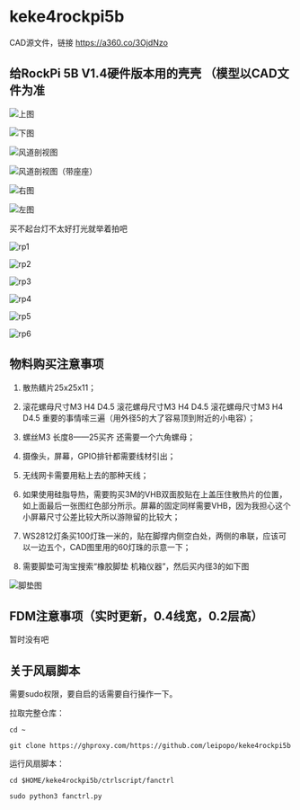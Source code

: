 # keke4rockpi5b 

CAD源文件，链接 https://a360.co/3OjdNzo

## 给RockPi 5B V1.4硬件版本用的壳壳 （模型以CAD文件为准

![上图](/img/P1.jpg "上图")

![下图](/img/P2.jpg "下图")

![风道剖视图](/img/P3.jpg "风道剖视图")

![风道剖视图（带座座）](/img/P4.jpg "风道剖视图（带座座）")

![右图](/img/P5.jpg "右图")

![左图](/img/P6.jpg "左图")

买不起台灯不太好打光就举着拍吧

![rp1](/img/rp1.jpg "图")

![rp2](/img/rp2.jpg "图")

![rp3](/img/rp3.jpg "图")

![rp4](/img/rp4.jpg "图")

![rp5](/img/rp5.jpg "图")

![rp6](/img/rp6.jpg "图")

## 物料购买注意事项

1. 散热鳍片25x25x11；

2. 滚花螺母尺寸M3 H4 D4.5
滚花螺母尺寸M3 H4 D4.5
滚花螺母尺寸M3 H4 D4.5
重要的事情嗦三遍（用外径5的大了容易顶到附近的小电容）；

3. 螺丝M3 长度8——25买齐 还需要一个六角螺母；

4. 摄像头，屏幕，GPIO排针都需要线材引出；

5. 无线网卡需要用粘上去的那种天线；

6. 如果使用硅脂导热，需要购买3M的VHB双面胶贴在上盖压住散热片的位置，如上面最后一张图红色部分所示。屏幕的固定同样需要VHB，因为我担心这个小屏幕尺寸公差比较大所以游隙留的比较大；

7. WS2812灯条买100灯珠一米的，贴在脚撑内侧空白处，两侧的串联，应该可以一边五个，CAD图里用的60灯珠的示意一下；

8. 需要脚垫可淘宝搜索“橡胶脚垫 机箱仪器”，然后买内径3的如下图

![脚垫图](/img/jiaodian.jpg "脚垫图")

## FDM注意事项（实时更新，0.4线宽，0.2层高）

暂时没有吧

## 关于风扇脚本

需要sudo权限，要自启的话需要自行操作一下。

拉取完整仓库：

```cd ~```

```git clone https://ghproxy.com/https://github.com/leipopo/keke4rockpi5b```

运行风扇脚本：

```cd $HOME/keke4rockpi5b/ctrlscript/fanctrl```

```sudo python3 fanctrl.py```
